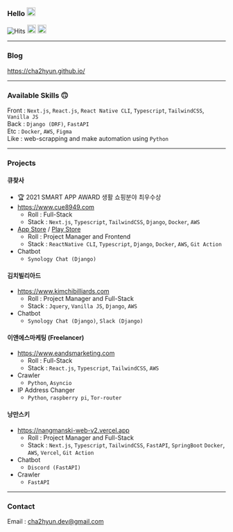 ### Hello <img src="https://github.com/dl0312/dl0312/blob/master/hi.gif?raw=true" width="20px">

<!-- generate font : https://qwerty.dev/fancy-font-generator/ -->


      
![Hits](https://hits.seeyoufarm.com/api/count/incr/badge.svg?url=https%3A%2F%2Fgithub.com%2Fcha2hyun%2Fhit-counter&count_bg=%23D3D3D3&title_bg=%23D3D3D3&icon=&icon_color=%23E7E7E7&title=HITS&edge_flat=true)
<a href="https://www.instagram.com/cha2hyun/"><img src="https://img.shields.io/badge/instagram-%23E4405F.svg?&style=for-the-badge&logo=instagram&logoColor=white" height=20></a>  <a href="mailto:cha2hyun.dev@gmail.com"><img src="https://img.shields.io/badge/-EMAIL-000?style=for-the-badge" height=20></a>
<br>

<hr/>

### Blog

https://cha2hyun.github.io/

<hr/>

### Available Skills 🙃

Front : `Next.js`, `React.js`, `React Native CLI`, `Typescript`, `TailwindCSS`, `Vanilla JS`
<br>
Back : `Django (DRF)`, `FastAPI`
<br>
Etc : `Docker`, `AWS`, `Figma`
<br>
Like : web-scrapping and make automation using `Python`

<hr/>

### Projects
#### 큐찾사
- 🏆 2021 SMART APP AWARD 생활 쇼핑분야 최우수상
- https://www.cue8949.com 
  - Roll : Full-Stack
  - Stack : `Next.js`, `Typescript`, `TailwindCSS`, `Django`, `Docker`, `AWS`
- [App Store](https://apps.apple.com/app/id1524591264) / [Play Store](https://play.google.com/store/apps/details?id=com.cuechatsaapp&pcampaignid=pcampaignidMKT-Other-global-all-co-prtnr-py-PartBadge-Mar2515-1&pli=1)
  - Roll : Project Manager and Frontend
  - Stack : `ReactNative CLI`, `Typescript`, `Django`, `Docker`, `AWS`, `Git Action`
- Chatbot
  - `Synology Chat (Django)`

#### 김치빌리아드
- https://www.kimchibilliards.com 
  - Roll : Project Manager and Full-Stack
  - Stack : `Jquery`, `Vanilla JS`, `Django`, `AWS`
- Chatbot 
  - `Synology Chat (Django)`, `Slack (Django)`

#### 이앤에스마케팅 (Freelancer)
- https://www.eandsmarketing.com 
  - Roll : Full-Stack
  - Stack : `React.js`, `Typescript`, `TailwindCSS`, `AWS`
- Crawler
  - `Python`, `Asyncio`
- IP Address Changer 
  - `Python`, `raspberry pi`, `Tor-router`

#### 낭만스키
- https://nangmanski-web-v2.vercel.app
  - Roll : Project Manager and Full-Stack
  - Stack : `Next.js`, `Typescript`, `TailwindCSS`, `FastAPI`, `SpringBoot` `Docker`, `AWS`, `Vercel`, `Git Action`
- Chatbot 
  - `Discord (FastAPI)`
- Crawler 
  - `FastAPI`


<hr/>

### Contact

Email : cha2hyun.dev@gmail.com
